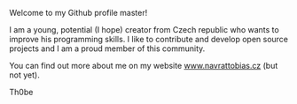 Welcome to my Github profile master!

I am a young, potential (I hope) creator from Czech republic who wants to improve his programming skills.
I like to contribute and develop open source projects and I am a proud member of this community.

You can find out more about me on my website www.navrattobias.cz (but not yet).

Th0be
